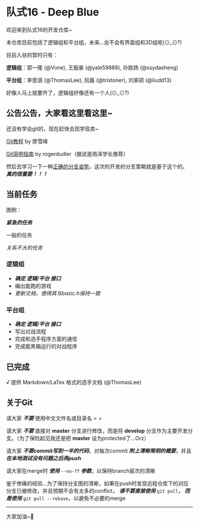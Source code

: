 # 队式16 - Deep Blue

欢迎来到队式16的开发仓库~

本仓库目前包括了逻辑组和平台组，未来…会不会有界面组和3D组呢(⊙_⊙?)

目前入驻的暂时只有：

**逻辑组**：郭一隆 (@Vone), 王殷豪 (@yale59888), 孙胜扬 (@ssydasheng)

**平台组**：李思涵 (@ThomasLee), 阮磊 (@tristoner), 刘家硕 (@liudd13)

好像人马上就要齐了，逻辑组好像还有一个人(⊙_⊙?)


## 公告公告，大家看这里看这里~

还没有学会git的，现在赶快去现学现卖~

[Git教程](http://www.liaoxuefeng.com/wiki/0013739516305929606dd18361248578c67b8067c8c017b000) by 廖雪峰

[Git简明指南](http://rogerdudler.github.io/git-guide/index.zh.html) by rogerdudler（据说是雨泽学长推荐）

然后去学习一下一种[正确的分支姿势](http://www.ruanyifeng.com/blog/2012/07/git.html)，这次的开发的分支策略就是基于这个的。 ***真的很重要！！！***


## 当前任务
图例：

***紧急的任务***

一般的任务

*关系不大的任务*

### 逻辑组
* ***确定 逻辑/平台 接口***
* 编出能跑的游戏
* *更新文档，使得其与basic.h保持一致*

### 平台组
* ***确定 逻辑/平台 接口***
* 写出对战流程
* 完成和选手程序方面的通信
* 完成能黑箱运行的对战程序

## 已完成
√ 提供 Markdown/LaTex 格式的选手文档 (@ThomasLee)

## 关于Git
请大家 ***不要*** 使用中文文件名或目录名 = =

请大家 ***不要*** 直接对 **master** 分支进行修改，而是将 **develop** 分支作为主要开发分支。（为了保险起见我还是把 **master** 设为protected了…Orz）

请大家 ***不要commit写到一半的代码***，对每次commit ***附上清晰简明的概要***，并且 ***在本地测试没有问题之后再push***

请大家在merge时 ***使用*** `--no-ff` ***参数***，以保持branch层次的清晰

鉴于惨痛的经验…为了保持分支图的清晰，如果在push时发现远程仓库下的对应分支已被修改，并且预期不会有太多的conflict， ***请不要直接使用*** `git pull`， ***而是使用*** `git pull --rebase`，以避免不必要的merge

---------------------------------------------------------------------

大家加油~🙏
